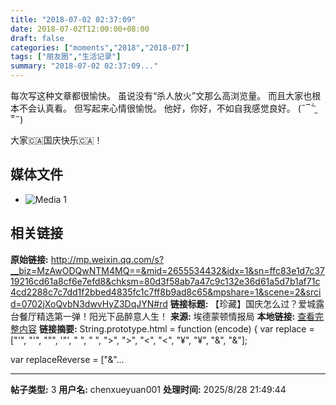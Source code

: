 ```yaml
---
title: "2018-07-02 02:37:09"
date: 2018-07-02T12:00:00+08:00
draft: false
categories: ["moments","2018","2018-07"]
tags: ["朋友圈","生活记录"]
summary: "2018-07-02 02:37:09..."
---
```


每次写这种文章都很愉快。
虽说没有“杀人放火”文那么高浏览量。
而且大家也根本不会认真看。
但写起来心情很愉悦。
他好，你好，不如自我感觉良好。
(˶‾᷄ ⁻̫ ‾᷅˵)

大家🇨🇦国庆快乐🇨🇦！

## 媒体文件

- ![Media 1](/Moments/photos/2018-07-02/201807020237090.jpg)

## 相关链接

**原始链接:** http://mp.weixin.qq.com/s?__biz=MzAwODQwNTM4MQ==&mid=2655534432&idx=1&sn=ffc83e1d7c3719216cd61a8cf6e7efd8&chksm=80d3f58ab7a47c9c132e36d61a5d7b1af71c4cd2288c7c7dd1f2bbed4835fc1c7ff8b9ad8c65&mpshare=1&scene=2&srcid=0702jXoQvbN3dwvHyZ3DqJYN#rd
**链接标题:** 【珍藏】国庆怎么过？爱城露台餐厅精选第一弹！阳光下品醉意人生！
**来源:** 埃德蒙顿情报局
**本地链接:** [查看完整内容](/link_content/2018/07/2018-07-02-2/link_content/)
**链接摘要:** String.prototype.html = function (encode) {
  var replace = ["&#39;", "'", "&quot;", '"', "&nbsp;", " ", "&gt;", ">", "&lt;", "<", "&yen;", "¥", "&amp;", "&"];
 
 
 
 
 
  
  var replaceReverse = ["&"...

---

**帖子类型:** 3
**用户名:** chenxueyuan001
**处理时间:** 2025/8/28 21:49:44